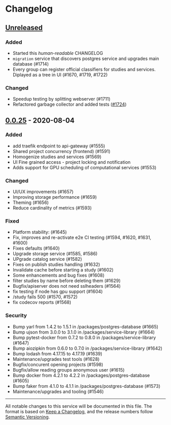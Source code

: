# Changelog

<!--
FIXME: Compare shows single commit. SEE https://github.com/ITISFoundation/osparc-simcore/issues/1726
-->

## [Unreleased]

<!--------------------------------------------------------->
<!-- ## [0.0.26] - 2020-08-??  TODO: use link and fill entries below -->

### Added

- Started this *human-readable* CHANGELOG
- ``migration`` service that discovers postgres service and upgrades main database (#1714)
- Every group can register official classifiers for studies and services. Diplayed as a tree in UI (#1670, #1719, #1722)

### Changed

- Speedup testing by splitting webserver (#1711)
- Refactored garbage collector and added tests ([#1724](https://github.com/ITISFoundation/osparc-simcore/pull/1724))

<!-- ### Deprecated -->
<!-- ### Removed    -->
<!-- ### Fixed      -->
<!-- ### Security   -->

<!--------------------------------------------------------->
## [0.0.25] - 2020-08-04

### Added
- add traefik endpoint to api-gateway (#1555)
- Shared project concurrency (frontend) (#1591)
- Homogenize studies and services (#1569)
- UI Fine grained access - project locking and notification
- Adds support for GPU scheduling of computational services (#1553)

### Changed
- UI/UX improvements (#1657)
- Improving storage performance (#1659)
- Theming (#1656)
- Reduce cardinality of metrics (#1593)

### Fixed
- Platform stability:  (#1645)
- Fix, improves and re-activate e2e CI testing (#1594, #1620, #1631, #1600)
- Fixes defaults (#1640)
- Upgrade storage service (#1585, #1586)
- UPgrade catalog service (#1582)
- Fixes on publish studies handling (#1632)
- Invalidate cache before starting a study (#1602)
- Some enhancements and bug fixes (#1608)
- filter studies by name before deleting them (#1629)
- Bugfix/apiserver does not need sslheaders (#1564)
- fix testing if node has gpu support (#1604)
- /study fails 500 (#1570, #1572)
- fix codecov reports (#1568)

### Security
- Bump yarl from 1.4.2 to 1.5.1 in /packages/postgres-database (#1665)
- Bump ujson from 3.0.0 to 3.1.0 in /packages/service-library (#1664)
- Bump pytest-docker from 0.7.2 to 0.8.0 in /packages/service-library (#1647)
- Bump aiozipkin from 0.6.0 to 0.7.0 in /packages/service-library (#1642)
- Bump lodash from 4.17.15 to 4.17.19 (#1639)
- Maintenance/upgrades test tools (#1628)
- Bugfix/concurent opening projects (#1598)
- Bugfix/allow reading groups anonymous user (#1615)
- Bump docker from 4.2.1 to 4.2.2 in /packages/postgres-database (#1605)
- Bump faker from 4.1.0 to 4.1.1 in /packages/postgres-database (#1573)
- Maintenance/upgrades and tooling (#1546)


---
All notable changes to this service will be documented in this file. The format is based on [Keep a Changelog](https://keepachangelog.com/en/1.0.0/), and the release numbers follow [Semantic Versioning](https://semver.org/spec/v2.0.0.html).


<!-- Add links below this line ------------------------------------>

[Unreleased]:https://github.com/ITISFoundation/osparc-simcore/compare/v0.0.25...HEAD
[0.0.25]:https://github.com/ITISFoundation/osparc-simcore/compare/v0.0.24...v0.0.25
[0.0.24]:https://github.com/ITISFoundation/osparc-simcore/compare/v0.0.22...v0.0.24
<!-- 0.0.23 was deleted !-->
[0.0.22]:https://github.com/ITISFoundation/osparc-simcore/compare/v0.0.21...v0.0.22
[0.0.21]:https://github.com/ITISFoundation/osparc-simcore/compare/v0.0.20...v0.0.21
[0.0.20]:https://github.com/ITISFoundation/osparc-simcore/compare/v0.0.19...v0.0.20
[0.0.19]:https://github.com/ITISFoundation/osparc-simcore/releases/tag/v0.0.19


<!-- HOW TO WRITE  THIS CHANGELOG

- Guiding Principles
  - Changelogs are for humans, not machines.
  - There should be an entry for every single version.
  - The same types of changes should be grouped.
  - Versions and sections should be linkable.
  - The latest version comes first.
  - The release date of each version is displayed.
  - Mention whether you follow Semantic Versioning.

- Types of changes
  - ADDED for new features.
  - CHANGED for changes in existing functionality.
  - DEPRECATED for soon-to-be removed features.
  - REMOVED for now removed features.
  - FIXED for any bug fixes.
  - SECURITY in case of vulnerabilities.

SEE https://keepachangelog.com/en/1.0.0/
-->
